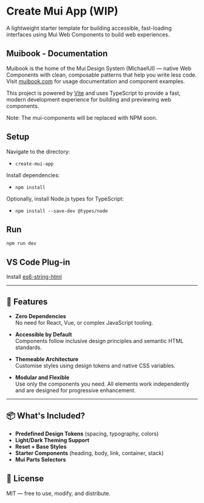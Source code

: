 # Create Mui App (WIP)

A lightweight starter template for building accessible, fast-loading interfaces using Mui Web Components to build web experiences.

## Muibook - Documentation

Muibook is the home of the Mui Design System (MichaelUI) — native Web Components with clean, composable patterns
that help you write less code. Visit [muibook.com](https://muibook.com) for usage documentation and component examples.

This project is powered by [Vite](https://vitejs.dev/) and uses TypeScript to provide a fast,
modern development experience for building and previewing web components.

Note: The mui-components will be replaced with NPM soon.

## Setup

Navigate to the directory:

- `create-mui-app`

Install dependencies:

- `npm install`

Optionally, install Node.js types for TypeScript:

- `npm install --save-dev @types/node`

## Run

`npm run dev`

## VS Code Plug-in

Install [es6-string-html](https://marketplace.visualstudio.com/items?itemName=Tobermory.es6-string-html)

---

## 🚀 Features

- **Zero Dependencies**  
  No need for React, Vue, or complex JavaScript tooling.

- **Accessible by Default**  
  Components follow inclusive design principles and semantic HTML standards.

- **Themeable Architecture**  
  Customise styles using design tokens and native CSS variables.

- **Modular and Flexible**  
  Use only the components you need. All elements work independently and are designed for progressive enhancement.

---

## 📦 What's Included?

- **Predefined Design Tokens** (spacing, typography, colors)
- **Light/Dark Theming Support**
- **Reset + Base Styles**
- **Starter Components** (heading, body, link, container, stack)
- **Mui Parts Selectors**

## 📄 License

MIT — free to use, modify, and distribute.
